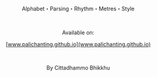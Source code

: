 <br>

<div align="center">

Alphabet・Parsing・Rhythm・Metres・Style</p>

<br>

Available on:

[www.palichanting.github.io](www.palichanting.github.io)

<br>

By Cittadhammo Bhikkhu

<br>

</div>




